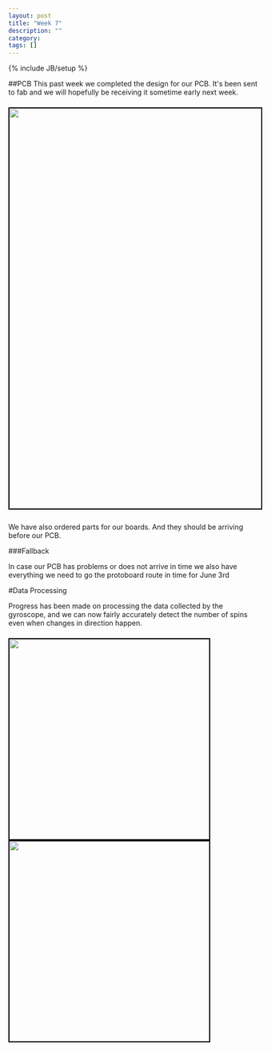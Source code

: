 ```yaml
---
layout: post
title: "Week 7"
description: ""
category: 
tags: []
---
```

{% include JB/setup %}

##PCB
This past week we completed the design for our PCB. It's been sent to fab and we will hopefully be receiving it sometime early next week.

<div style="padding-top:8px;padding-bottom:12px">
<img src="http://i.imgur.com/mVKWRUo.png" style="width:800px;border:2px solid black;display:block;margin-left:auto;margin-right:auto">
</div>

We have also ordered parts for our boards. And they should be arriving before our PCB.

###Fallback

In case our PCB has problems or does not arrive in time we also have everything we need to go the protoboard route in time for June 3rd

#Data Processing

Progress has been made on processing the data collected by the gyroscope, and we can now fairly accurately detect the number of spins even when changes in direction happen.

<div style="padding-top:8px;padding-bottom:12px">
<img src="http://i.imgur.com/J8Yyb5d.png" style="width:400;border:2px solid black;display:inline;margin-left:auto;margin-right:none">

<img src="http://i.imgur.com/JwG6xgi.png" style="width:400;border:2px solid black;display:inline;margin-left:auto;margin-right:auto">
</div>

